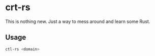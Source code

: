 # crt-rs

This is nothing new. Just a way to mess around and learn some Rust.

## Usage

```sh
ctl-rs <domain>
```

